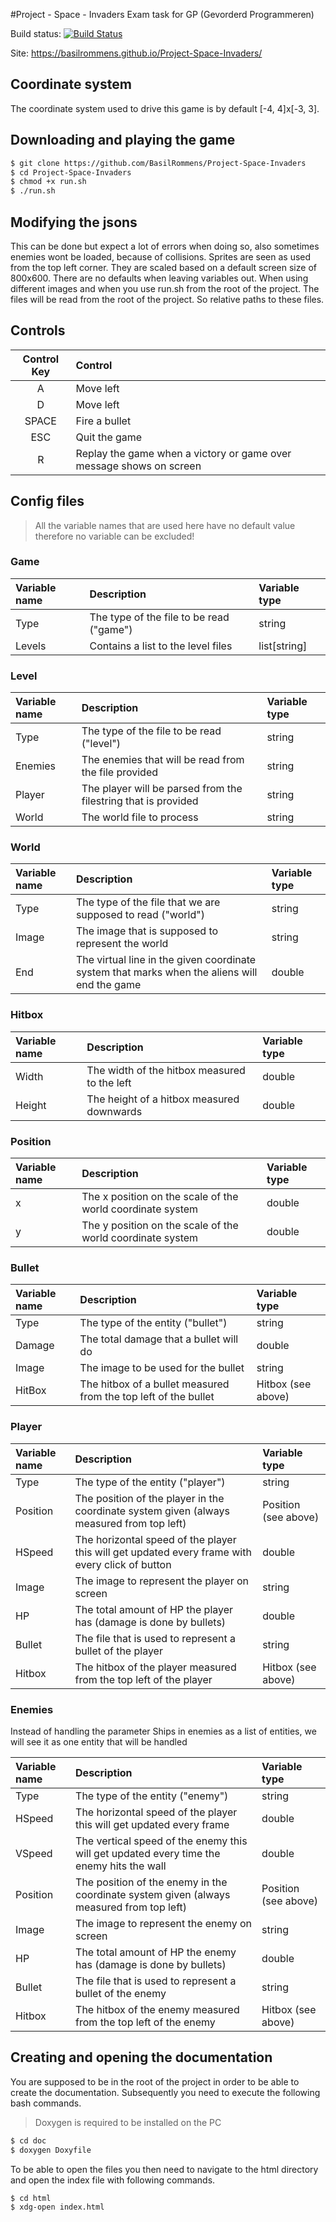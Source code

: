 #Project - Space - Invaders
Exam task for GP (Gevorderd Programmeren)

Build status: [![Build Status](https://travis-ci.com/BasilRommens/Project-Space-Invaders.svg?token=ngBY2shRs4ANxmwKfR7w&branch=master)](https://travis-ci.com/BasilRommens/Project-Space-Invaders)

Site: https://basilrommens.github.io/Project-Space-Invaders/

## Coordinate system

The coordinate system used to drive this game is by default \[-4, 4\]x\[-3, 3\].

## Downloading and playing the game

```bash
$ git clone https://github.com/BasilRommens/Project-Space-Invaders
$ cd Project-Space-Invaders
$ chmod +x run.sh
$ ./run.sh
```

## Modifying the jsons

This can be done but expect a lot of errors when doing so, also sometimes enemies wont be loaded, because of collisions. Sprites are seen as used from the top left corner. They are scaled based on a default screen size of 800x600. There are no defaults when leaving variables out. When using different images and when you use run.sh from the root of the project. The files will be read from the root of the project. So relative paths to these files.

## Controls

| Control Key   | Control       |
| :-----------: | :------------ |
| A             | Move left     |
| D             | Move left    |
| SPACE         | Fire a bullet |
| ESC           | Quit the game |
| R | Replay the game when a victory or game over message shows on screen |

## Config files

> All the variable names that are used here have no default value therefore no variable can be excluded!

### Game
| Variable name|Description|Variable type|
| :--- | :--- | :--- |
|Type             | The type of the file to be read ("game")| string |
|Levels| Contains a list to the level files| list\[string\] |

### Level
| Variable name|Description|Variable type|
| :--- | :--- | :--- |
|Type | The type of the file to be read ("level")|string|
|Enemies| The enemies that will be read from the file provided|string|
|Player| The player will be parsed from the filestring that is provided|string|
|World|The world file to process|string|

### World
| Variable name|Description|Variable type|
| :--- | :--- | :--- |
|Type| The type of the file that we are supposed to read ("world")| string|
|Image|The image that is supposed to represent the world| string|
|End| The virtual line in the given coordinate system that marks when the aliens will end the game| double|

### Hitbox
| Variable name|Description|Variable type|
| :--- | :--- | :--- |
|Width| The width of the hitbox measured to the left|double|
|Height| The height of a hitbox measured downwards|double|

### Position
| Variable name|Description|Variable type|
| :--- | :--- | :--- |
|x| The x position on the scale of the world coordinate system | double |
|y| The y position on the scale of the world coordinate system | double |

### Bullet
| Variable name|Description|Variable type|
| :--- | :--- | :--- |
| Type             | The type of the entity ("bullet")    |string|
| Damage             | The total damage that a bullet will do    |double|
|Image| The image to be used for the bullet|string|
| HitBox           | The hitbox of a bullet measured from the top left of the bullet |Hitbox (see above)|

### Player
| Variable name|Description|Variable type|
| :--- | :--- | :--- |
| Type| The type of the entity ("player") | string |
| Position | The position of the player in the coordinate system given (always measured from top left) | Position (see above)|
|HSpeed| The horizontal speed of the player this will get updated every frame with every click of button | double|
|Image| The image to represent the player on screen| string|
|HP| The total amount of HP the player has (damage is done by bullets)|double |
|Bullet | The file that is used to represent a bullet of the player | string |
|Hitbox| The hitbox of the player measured from the top left of the player| Hitbox (see above)|

### Enemies

Instead of handling the parameter Ships in enemies as a list of entities, we will see it as one entity that will be handled

| Variable name|Description|Variable type|
| :--- | :--- | :--- |
| Type| The type of the entity ("enemy") | string |
|HSpeed| The horizontal speed of the player this will get updated every frame | double|
|VSpeed| The vertical speed of the enemy this will get updated every time the enemy hits the wall | double|
| Position | The position of the enemy in the coordinate system given (always measured from top left) | Position (see above)|
|Image| The image to represent the enemy on screen| string|
|HP| The total amount of HP the enemy has (damage is done by bullets)|double |
|Bullet | The file that is used to represent a bullet of the enemy | string |
|Hitbox| The hitbox of the enemy measured from the top left of the enemy| Hitbox (see above)|

## Creating and opening the documentation

You are supposed to be in the root of the project in order to be able to create the documentation. Subsequently you need to execute the following bash commands.
> Doxygen is required to be installed on the PC

```bash
$ cd doc
$ doxygen Doxyfile
```

To be able to open the files you then need to navigate to the html directory and open the index file with following commands.
```bash
$ cd html
$ xdg-open index.html
```